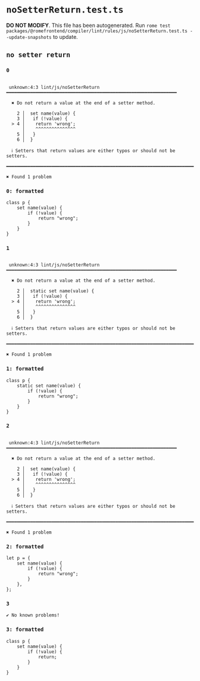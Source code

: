 # `noSetterReturn.test.ts`

**DO NOT MODIFY**. This file has been autogenerated. Run `rome test packages/@romefrontend/compiler/lint/rules/js/noSetterReturn.test.ts --update-snapshots` to update.

## `no setter return`

### `0`

```

 unknown:4:3 lint/js/noSetterReturn ━━━━━━━━━━━━━━━━━━━━━━━━━━━━━━━━━━━━━━━━━━━━━━━━━━━━━━━━━━━━━━━━

  ✖ Do not return a value at the end of a setter method.

    2 │  set name(value) {
    3 │   if (!value) {
  > 4 │    return 'wrong';
      │    ^^^^^^^^^^^^^^^
    5 │   }
    6 │  }

  ℹ Setters that return values are either typos or should not be setters.

━━━━━━━━━━━━━━━━━━━━━━━━━━━━━━━━━━━━━━━━━━━━━━━━━━━━━━━━━━━━━━━━━━━━━━━━━━━━━━━━━━━━━━━━━━━━━━━━━━━━

✖ Found 1 problem

```

### `0: formatted`

```
class p {
	set name(value) {
		if (!value) {
			return "wrong";
		}
	}
}

```

### `1`

```

 unknown:4:3 lint/js/noSetterReturn ━━━━━━━━━━━━━━━━━━━━━━━━━━━━━━━━━━━━━━━━━━━━━━━━━━━━━━━━━━━━━━━━

  ✖ Do not return a value at the end of a setter method.

    2 │  static set name(value) {
    3 │   if (!value) {
  > 4 │    return 'wrong';
      │    ^^^^^^^^^^^^^^^
    5 │   }
    6 │  }

  ℹ Setters that return values are either typos or should not be setters.

━━━━━━━━━━━━━━━━━━━━━━━━━━━━━━━━━━━━━━━━━━━━━━━━━━━━━━━━━━━━━━━━━━━━━━━━━━━━━━━━━━━━━━━━━━━━━━━━━━━━

✖ Found 1 problem

```

### `1: formatted`

```
class p {
	static set name(value) {
		if (!value) {
			return "wrong";
		}
	}
}

```

### `2`

```

 unknown:4:3 lint/js/noSetterReturn ━━━━━━━━━━━━━━━━━━━━━━━━━━━━━━━━━━━━━━━━━━━━━━━━━━━━━━━━━━━━━━━━

  ✖ Do not return a value at the end of a setter method.

    2 │  set name(value) {
    3 │   if (!value) {
  > 4 │    return 'wrong';
      │    ^^^^^^^^^^^^^^^
    5 │   }
    6 │  }

  ℹ Setters that return values are either typos or should not be setters.

━━━━━━━━━━━━━━━━━━━━━━━━━━━━━━━━━━━━━━━━━━━━━━━━━━━━━━━━━━━━━━━━━━━━━━━━━━━━━━━━━━━━━━━━━━━━━━━━━━━━

✖ Found 1 problem

```

### `2: formatted`

```
let p = {
	set name(value) {
		if (!value) {
			return "wrong";
		}
	},
};

```

### `3`

```
✔ No known problems!

```

### `3: formatted`

```
class p {
	set name(value) {
		if (!value) {
			return;
		}
	}
}

```

